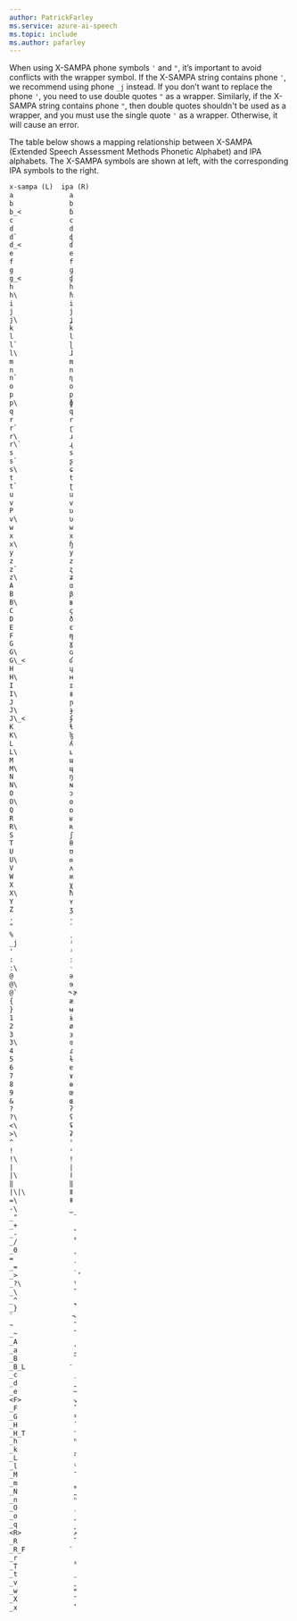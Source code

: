 ```yaml
---
author: PatrickFarley
ms.service: azure-ai-speech
ms.topic: include
ms.author: pafarley
---
```


When using X-SAMPA phone symbols `'` and `"`, it’s important to avoid conflicts with the wrapper symbol. If the X-SAMPA string contains phone `'`, we recommend using phone `_j` instead. If you don’t want to replace the phone `'`, you need to use double quotes `"` as a wrapper. Similarly, if the X-SAMPA string contains phone `"`, then double quotes shouldn't be used as a wrapper, and you must use the single quote `'` as a wrapper. Otherwise, it will cause an error.

The table below shows a mapping relationship between X-SAMPA (Extended Speech Assessment Methods Phonetic Alphabet) and IPA alphabets. The X-SAMPA symbols are shown at left, with the corresponding IPA symbols to the right.

```txt
x-sampa (L)  ipa (R)
a	           a
b	           b
b_<	           ɓ
c	           c
d	           d
d`	           ɖ
d_<	           ɗ
e	           e
f	           f
g	           ɡ
g_<	           ɠ
h	           h
h\	           ɦ
i	           i
j	           j
j\	           ʝ
k	           k
l	           l
l`	           ɭ
l\	           ɺ
m	           m
n	           n
n`	           ɳ
o	           o
p	           p
p\	           ɸ
q	           q
r	           r
r`	           ɽ
r\	           ɹ
r\`	           ɻ
s	           s
s`	           ʂ
s\	           ɕ
t	           t
t`	           ʈ
u	           u
v	           v
P	           ʋ
v\	           ʋ
w	           w
x	           x
x\	           ɧ
y	           y
z	           z
z`	           ʐ
z\	           ʑ
A	           ɑ
B	           β
B\	           ʙ
C	           ç
D	           ð
E	           ɛ
F	           ɱ
G	           ɣ
G\	           ɢ
G\_<	       ʛ
H	           ɥ
H\	           ʜ
I	           ɪ
I\	           ᵻ
J	           ɲ
J\	           ɟ
J\_<	       ʄ
K	           ɬ
K\	           ɮ
L	           ʎ
L\	           ʟ
M	           ɯ
M\	           ɰ
N	           ŋ
N\	           ɴ
O	           ɔ
O\	           ʘ
Q	           ɒ
R	           ʁ
R\	           ʀ
S	           ʃ
T	           θ
U	           ʊ
U\	           ᵿ
V	           ʌ
W	           ʍ
X	           χ
X\	           ħ
Y	           ʏ
Z	           ʒ
.	           .
"	           ˈ
%	           ˌ
_j	           ʲ
'	           ʲ
:	           ː
:\	           ˑ
@	           ə
@\	           ɘ
@`	           ˞ɚ
{	           æ
}	           ʉ
1	           ɨ
2	           ø
3	           ɜ
3\	           ɞ
4	           ɾ
5	           ɫ
6	           ɐ
7	           ɤ
8	           ɵ
9	           œ
&	           ɶ
?	           ʔ
?\	           ʕ
<\	           ʢ
>\	           ʡ
^	           ꜛ
!	           ꜜ
!\	           ǃ
|	           |
|\	           ǀ
‖	           ‖
|\|\	       ǁ
=\	           ǂ
-\	           ‿
_"             	̈    
_+             	̟ 
_-             	̠  
_/              ̌ 
_0             	̥
=              	̩
_=             	̩  
_>               ʼ
_?\            	ˤ
_\             	̂
_^             	̯ 
_}             	̚
`               ˞
~              	̃  
_~             	̃
_A             	̘
_a             	̺
_B             	̏
_B_L           	᷅
_c             	̜
_d             	̪
_e             	̴
<F>            	↘
_F             	̂
_G             	ˠ
_H             	́
_H_T             ᷄
_h             	ʰ
_k             	̰
_L             	̀`
_l             	ˡ
_M             	̄
_m             	̻
_N             	̼ 
_n             	ⁿ
_O             	̹
_o             	̞
_q             	̙
<R>            	↗
_R             	̌
_R_F           	᷈
_r             	̝
_T             	̋
_t             	̤
_v             	̬
_w             	ʷ
_X             	̆
_x             	̽ 
```
